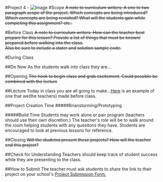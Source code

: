 #Project 4 - 
![Image]() 
#Scope
~~A note to curriculum writers: A one to two paragraph scope of the project. Which concepts are being introduced? Which concepts are being revisited? What will the students gain while completing this assignment? etc..~~ 
 
#Before Class
~~A note to curriculum writers: How can the teacher best prepare for this lesson? Provide a list of things that must be known/ prepared before walking into the class.~~  
~~Also be sure to include a stater and solution sample code.~~

#During Class

##Do Now
As the students walk into class they are...

##Opening
~~The hook to begin class and grab excitement. Could possible be combined with the lecture~~

##Lecture
Today in class you are all going to make...[Here]() is an example of one that we(the teachers) made before class.

##Project Creation Time
#####Brianstorming/Prototyping

#####Build Time
Students may work alone or pair program (teachers should use their own discretion.) The teacher's role will be to walk around the room helping students with any quesitons they have. Students are encouraged to look at previous lessons for reference.

##Closing
~~Will the studetns present these projects? How will the teacher end this project?~~

##Check for Understanding
Teachers should keep track of student success while they are presenting to the class.

##How to Submit
The teacher must ask students to share the link to their project on your school's [Project Submission Form.](https://docs.google.com/a/scripted.org/spreadsheets/d/1kaVH9hmkDCbBul19583UMPxl6IJ3-4pHgBQ2BU6TKDk/edit#gid=0)
